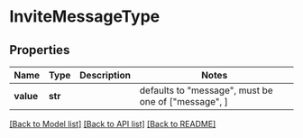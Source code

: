 # InviteMessageType


## Properties
Name | Type | Description | Notes
------------ | ------------- | ------------- | -------------
**value** | **str** |  | defaults to "message",  must be one of ["message", ]

[[Back to Model list]](../README.md#documentation-for-models) [[Back to API list]](../README.md#documentation-for-api-endpoints) [[Back to README]](../README.md)



